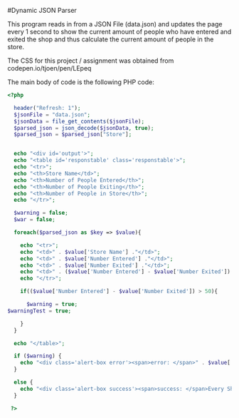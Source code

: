 #Dynamic JSON Parser

This program reads in from a JSON File (data.json) and updates the page every 1 second to show the current amount of people who have entered and exited the shop and thus calculate the current amount of people in the store.

The CSS for this project / assignment was obtained from codepen.io/tjoen/pen/LEpeq

The main body of code is the following PHP code:

```php
<?php

  header("Refresh: 1");
  $jsonFile = "data.json";
  $jsonData = file_get_contents($jsonFile);
  $parsed_json = json_decode($jsonData, true);
  $parsed_json = $parsed_json["Store"];


  echo "<div id='output'>";
  echo "<table id='responstable' class='responstable'>";
  echo "<tr>";
  echo "<th>Store Name</td>";
  echo "<th>Number of People Entered</th>";
  echo "<th>Number of People Exiting</th>";
  echo "<th>Number of People in Store</th>";
  echo "</tr>";

  $warning = false;
  $war = false;

  foreach($parsed_json as $key => $value){

    echo "<tr>";
    echo "<td>" . $value['Store Name'] ."</td>";
    echo "<td>" . $value['Number Entered'] ."</td>";
    echo "<td>" . $value['Number Exited'] ."</td>";
    echo "<td>" . ($value['Number Entered'] - $value['Number Exited']) ."</td>";
    echo "</tr>";

    if(($value['Number Entered'] - $value['Number Exited']) > 50){

      $warning = true;
$warningTest = true;

    }
  }

  echo "</table>";

  if ($warning) {
    echo "<div class='alert-box error'><span>error: </span>" . $value['Store Name'] ." has exceeded 50 people"."</div>";
  }

  else {
    echo "<div class='alert-box success'><span>success: </span>Every Shop is okay.</div>";
  }

 ?>
 ```

